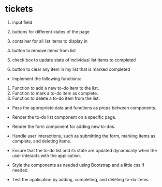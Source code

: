 # tickets
 1. input field

 2. buttons for different states of the page

 3. container for all list items to display in

 4. button to remove items from list

 5. check box to update state of individual list items to completed

 6. button to clear any item in my list that is marked completed



- Implement the following functions:
1. Function to add a new to-do item to the list.
2. Function to mark a to-do item as complete.
3. Function to delete a to-do item from the list.

- Pass the appropriate data and functions as props between components.

- Render the to-do list component on a specific page.

- Render the form component for adding new to-dos.

- Handle user interactions, such as submitting the form, marking items as    complete, and deleting items.

- Ensure that the to-do list and its state are updated dynamically when the user interacts with the application.

- Style the components as needed using Bootstrap and a little css if needed.

- Test the application by adding, completing, and deleting to-do items.

 